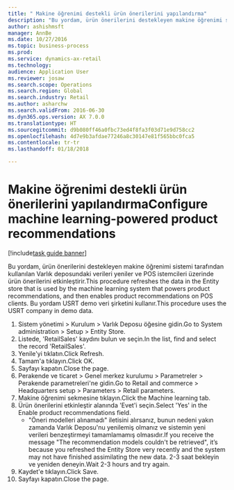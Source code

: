 ```yaml
--- 
title: " Makine öğrenimi destekli ürün önerilerini yapılandırma"
description: "Bu yordam, ürün önerilerini destekleyen makine öğrenimi sistemi tarafından kullanılan Varlık deposundaki verileri yeniler ve POS istemcileri üzerinde ürün önerilerini etkinleştirir."
author: ashishmsft
manager: AnnBe
ms.date: 10/27/2016
ms.topic: business-process
ms.prod: 
ms.service: dynamics-ax-retail
ms.technology: 
audience: Application User
ms.reviewer: josaw
ms.search.scope: Operations
ms.search.region: Global
ms.search.industry: Retail
ms.author: asharchw
ms.search.validFrom: 2016-06-30
ms.dyn365.ops.version: AX 7.0.0
ms.translationtype: HT
ms.sourcegitcommit: d9b080ff46a0fbc73ed4f8fa3f03d71e9d758cc2
ms.openlocfilehash: 4d7e9b3afdae77246a8c30147e81f565bbc0fca5
ms.contentlocale: tr-tr
ms.lasthandoff: 01/18/2018

---
```

# <a name="configure-machine-learning-powered-product-recommendations"></a><span data-ttu-id="bff3a-103"> Makine öğrenimi destekli ürün önerilerini yapılandırma</span><span class="sxs-lookup"><span data-stu-id="bff3a-103">Configure machine learning-powered product recommendations</span></span>

[!include[task guide banner](../includes/task-guide-banner.md)]

<span data-ttu-id="bff3a-104">Bu yordam, ürün önerilerini destekleyen makine öğrenimi sistemi tarafından kullanılan Varlık deposundaki verileri yeniler ve POS istemcileri üzerinde ürün önerilerini etkinleştirir.</span><span class="sxs-lookup"><span data-stu-id="bff3a-104">This procedure refreshes the data in the Entity store that is used by the machine learning system that powers product recommendations, and then enables product recommendations on POS clients.</span></span> <span data-ttu-id="bff3a-105">Bu yordam USRT demo veri şirketini kullanır.</span><span class="sxs-lookup"><span data-stu-id="bff3a-105">This procedure uses the USRT company in demo data.</span></span>

1. <span data-ttu-id="bff3a-106">Sistem yönetimi > Kurulum > Varlık Deposu öğesine gidin.</span><span class="sxs-lookup"><span data-stu-id="bff3a-106">Go to System administration > Setup > Entity Store.</span></span>
2. <span data-ttu-id="bff3a-107">Listede, 'RetailSales' kaydını bulun ve seçin.</span><span class="sxs-lookup"><span data-stu-id="bff3a-107">In the list, find and select the record 'RetailSales'.</span></span>
3. <span data-ttu-id="bff3a-108">Yenile'yi tıklatın.</span><span class="sxs-lookup"><span data-stu-id="bff3a-108">Click Refresh.</span></span>
4. <span data-ttu-id="bff3a-109">Tamam'a tıklayın.</span><span class="sxs-lookup"><span data-stu-id="bff3a-109">Click OK.</span></span>
5. <span data-ttu-id="bff3a-110">Sayfayı kapatın.</span><span class="sxs-lookup"><span data-stu-id="bff3a-110">Close the page.</span></span>
6. <span data-ttu-id="bff3a-111">Perakende ve ticaret > Genel merkez kurulumu > Parametreler > Perakende parametreleri'ne gidin.</span><span class="sxs-lookup"><span data-stu-id="bff3a-111">Go to Retail and commerce > Headquarters setup > Parameters > Retail parameters.</span></span>
7. <span data-ttu-id="bff3a-112">Makine öğrenimi sekmesine tıklayın.</span><span class="sxs-lookup"><span data-stu-id="bff3a-112">Click the Machine learning tab.</span></span>
8. <span data-ttu-id="bff3a-113">Ürün önerilerini etkinleştir alanında 'Evet'i seçin.</span><span class="sxs-lookup"><span data-stu-id="bff3a-113">Select 'Yes' in the Enable product recommendations field.</span></span>
    * <span data-ttu-id="bff3a-114">"Öneri modelleri alınamadı" iletisini alırsanız, bunun nedeni yakın zamanda Varlık Deposu'nu yenilemiş olmanız ve sistemin yeni verileri benzeştirmeyi tamamlamamış olmasıdır.</span><span class="sxs-lookup"><span data-stu-id="bff3a-114">If you receive the message "The recommendation models couldn't be retrieved", it’s because you refreshed the Entity Store very recently and the system may not have finished assimilating the new data.</span></span> <span data-ttu-id="bff3a-115">2-3 saat bekleyin ve yeniden deneyin.</span><span class="sxs-lookup"><span data-stu-id="bff3a-115">Wait 2-3 hours and try again.</span></span>  
9. <span data-ttu-id="bff3a-116">Kaydet'e tıklayın.</span><span class="sxs-lookup"><span data-stu-id="bff3a-116">Click Save.</span></span>
10. <span data-ttu-id="bff3a-117">Sayfayı kapatın.</span><span class="sxs-lookup"><span data-stu-id="bff3a-117">Close the page.</span></span>


